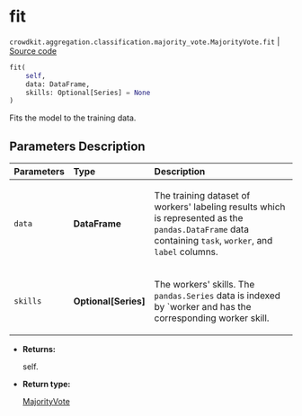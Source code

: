 # fit
`crowdkit.aggregation.classification.majority_vote.MajorityVote.fit` | [Source code](https://github.com/Toloka/crowd-kit/blob/v1.2.1/crowdkit/aggregation/classification/majority_vote.py#L80)

```python
fit(
    self,
    data: DataFrame,
    skills: Optional[Series] = None
)
```

Fits the model to the training data.

## Parameters Description

| Parameters | Type | Description |
| :----------| :----| :-----------|
`data`|**DataFrame**|<p>The training dataset of workers&#x27; labeling results which is represented as the `pandas.DataFrame` data containing `task`, `worker`, and `label` columns.</p>
`skills`|**Optional\[Series\]**|<p>The workers&#x27; skills. The `pandas.Series` data is indexed by `worker and has the corresponding worker skill.</p>

* **Returns:**

  self.

* **Return type:**

  [MajorityVote](crowdkit.aggregation.classification.majority_vote.MajorityVote.md)
